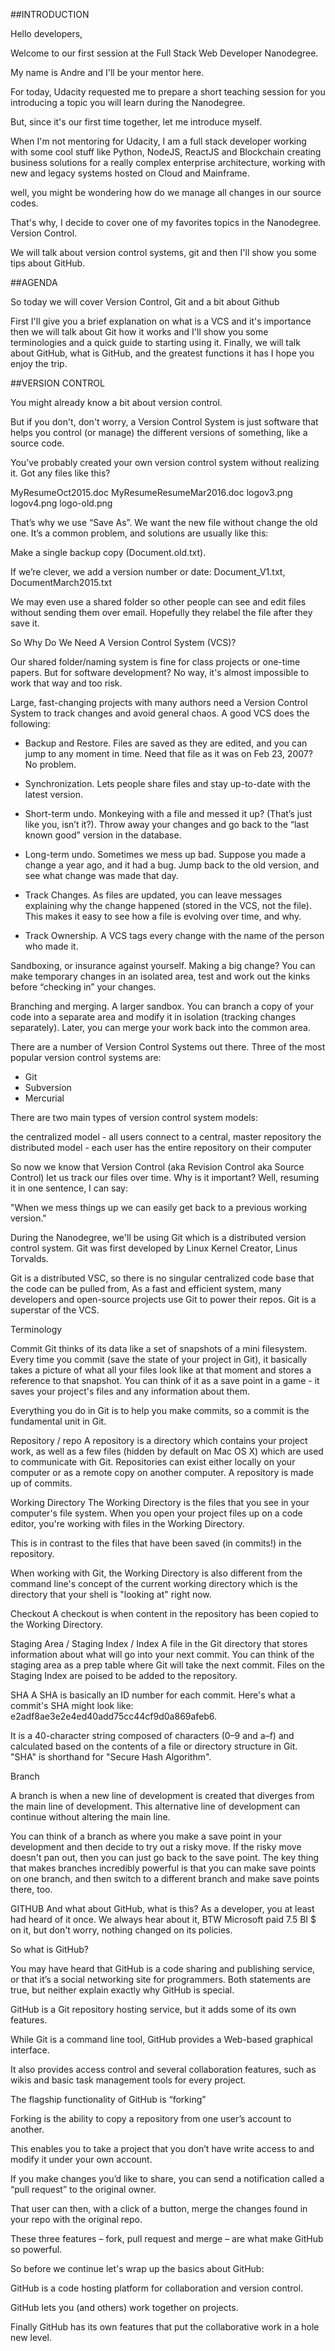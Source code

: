 ##INTRODUCTION

Hello developers,

Welcome to our first session at the Full Stack Web Developer Nanodegree.

My name is Andre and I'll be your mentor here. 

For today, Udacity requested me to prepare a short teaching session for you introducing a topic you will learn during the Nanodegree.

But, since it's our first time together, let me introduce myself.

When I'm not mentoring for Udacity, I am a full stack developer working with some cool stuff like Python, NodeJS, ReactJS and Blockchain creating business solutions for a really complex enterprise architecture, working with new and legacy systems hosted on Cloud and Mainframe.

well, you might be wondering how do we manage all changes in our source codes.

That's why, I decide to cover one of my favorites topics in the Nanodegree. Version Control.

We will talk about version control systems, git and then I'll show you some tips about GitHub.

##AGENDA

So today we will cover Version Control, Git and a bit about Github

First I'll give you a brief explanation on what is a VCS and it's importance 
then we will talk about Git how it works and I'll show you some terminologies and a quick guide to starting using it.
Finally, we will talk about GitHub, what is GitHub, and the greatest functions it has
I hope you enjoy the trip.

##VERSION CONTROL

You might already know a bit about version control. 

But if you don't, don't worry, a Version Control System is just software that helps you control (or manage) the different versions of something, like a source code.

You’ve probably created your own version control system without realizing it. Got any files like this? 

MyResumeOct2015.doc
MyResumeResumeMar2016.doc
logov3.png
logov4.png
logo-old.png

That’s why we use “Save As”. We want the new file without change the old one. It’s a common problem, and solutions are usually like this:

Make a single backup copy (Document.old.txt).

If we’re clever, we add a version number or date: Document_V1.txt, DocumentMarch2015.txt

We may even use a shared folder so other people can see and edit files without sending them over email. Hopefully they relabel the file after they save it.

So Why Do We Need A Version Control System (VCS)?

Our shared folder/naming system is fine for class projects or one-time papers. But for software development? No way, it's almost impossible to work that way and too risk.

Large, fast-changing projects with many authors need a Version Control System to track changes and avoid general chaos. A good VCS does the following:

- Backup and Restore. Files are saved as they are edited, and you can jump to any moment in time. Need that file as it was on Feb 23, 2007? No problem.

- Synchronization. Lets people share files and stay up-to-date with the latest version.

- Short-term undo. Monkeying with a file and messed it up? (That’s just like you, isn’t it?). Throw away your changes and go back to the “last known good” version in the database.

- Long-term undo. Sometimes we mess up bad. Suppose you made a change a year ago, and it had a bug. Jump back to the old version, and see what change was made that day.

- Track Changes. As files are updated, you can leave messages explaining why the change happened (stored in the VCS, not the file). This makes it easy to see how a file is evolving over time, and why.

- Track Ownership. A VCS tags every change with the name of the person who made it. 

Sandboxing, or insurance against yourself. Making a big change? You can make temporary changes in an isolated area, test and work out the kinks before “checking in” your changes.

Branching and merging. A larger sandbox. You can branch a copy of your code into a separate area and modify it in isolation (tracking changes separately). Later, you can merge your work back into the common area.

There are a number of Version Control Systems out there. Three of the most popular version control systems are:

 - Git
 - Subversion
 - Mercurial

There are two main types of version control system models:

the centralized model - all users connect to a central, master repository
the distributed model - each user has the entire repository on their computer

So now we know that Version Control (aka Revision Control aka Source Control) let us track our files over time. Why is it important? Well, resuming it in one sentence, I can say:

"When we mess things up we can easily get back to a previous working version."

During the Nanodegree, we'll be using Git which is a distributed version control system. 
Git was first developed by Linux Kernel Creator, Linus Torvalds.

Git is a distributed VSC, so there is no singular centralized code base that the code can be pulled from, As a fast and efficient system, many developers and open-source projects use Git to power their repos. Git is a superstar of the VCS.


Terminology

Commit
Git thinks of its data like a set of snapshots of a mini filesystem. Every time you commit (save the state of your project in Git), it basically takes a picture of what all your files look like at that moment and stores a reference to that snapshot. You can think of it as a save point in a game - it saves your project's files and any information about them.

Everything you do in Git is to help you make commits, so a commit is the fundamental unit in Git.

Repository / repo
A repository is a directory which contains your project work, as well as a few files (hidden by default on Mac OS X) which are used to communicate with Git. Repositories can exist either locally on your computer or as a remote copy on another computer. A repository is made up of commits.

Working Directory
The Working Directory is the files that you see in your computer's file system. When you open your project files up on a code editor, you're working with files in the Working Directory.

This is in contrast to the files that have been saved (in commits!) in the repository.

When working with Git, the Working Directory is also different from the command line's concept of the current working directory which is the directory that your shell is "looking at" right now.

Checkout
A checkout is when content in the repository has been copied to the Working Directory.

Staging Area / Staging Index / Index
A file in the Git directory that stores information about what will go into your next commit. You can think of the staging area as a prep table where Git will take the next commit. Files on the Staging Index are poised to be added to the repository.

SHA
A SHA is basically an ID number for each commit. Here's what a commit's SHA might look like: e2adf8ae3e2e4ed40add75cc44cf9d0a869afeb6.

It is a 40-character string composed of characters (0–9 and a–f) and calculated based on the contents of a file or directory structure in Git. "SHA" is shorthand for "Secure Hash Algorithm".

Branch

A branch is when a new line of development is created that diverges from the main line of development. This alternative line of development can continue without altering the main line.

You can think of a branch as where you make a save point in your development and then decide to try out a risky move. If the risky move doesn't pan out, then you can just go back to the save point. The key thing that makes branches incredibly powerful is that you can make save points on one branch, and then switch to a different branch and make save points there, too.



GITHUB
And what about GitHub, what is this? As a developer, you at least had heard of it once. We always hear about it, BTW Microsoft paid 7.5 BI $ on it, but don't worry, nothing changed on its policies.

So what is GitHub?

You may have heard that GitHub is a code sharing and publishing service, or that it’s a social networking site for programmers. Both statements are true, but neither explain exactly why GitHub is special.

GitHub is a Git repository hosting service, but it adds some of its own features. 

While Git is a command line tool, GitHub provides a Web-based graphical interface. 

It also provides access control and several collaboration features, such as wikis and basic task management tools for every project.

The flagship functionality of GitHub is “forking”

Forking is the ability to copy a repository from one user’s account to another. 

This enables you to take a project that you don’t have write access to and modify it under your own account. 

If you make changes you’d like to share, you can send a notification called a “pull request” to the original owner. 

That user can then, with a click of a button, merge the changes found in your repo with the original repo.

These three features – fork, pull request and merge – are what make GitHub so powerful.

So before we continue let's wrap up the basics about GitHub:

GitHub is a code hosting platform for collaboration and version control.

GitHub lets you (and others) work together on projects.

Finally GitHub has its own features that put the collaborative work in a hole new level.

